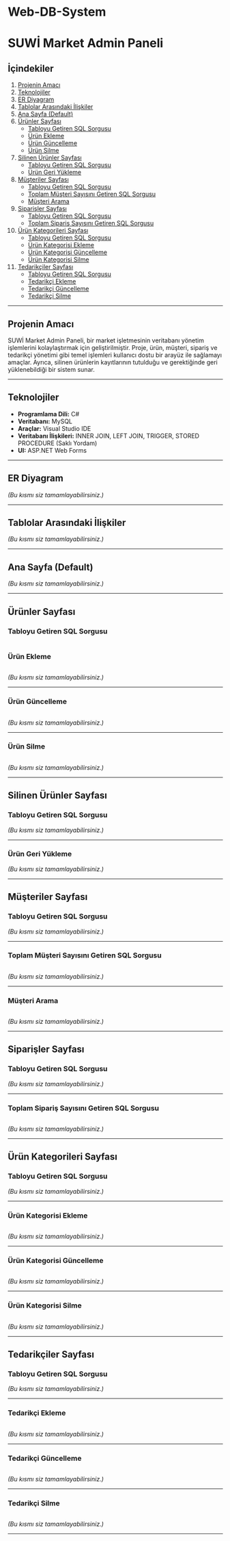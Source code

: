# Web-DB-System
 
# SUWİ Market Admin Paneli

## İçindekiler
1. [Projenin Amacı](#projenin-amacı)
2. [Teknolojiler](#teknolojiler)
3. [ER Diyagram](#er-diyagram)
4. [Tablolar Arasındaki İlişkiler](#tablolar-arasındaki-i%CC%87li%C5%9fkiler)
5. [Ana Sayfa (Default)](#ana-sayfa-default)
6. [Ürünler Sayfası](#%C3%BCr%C3%BCnler-sayfas%C4%B1)
   - [Tabloyu Getiren SQL Sorgusu](#tabloyu-getiren-sql-sorgusu)
   - [Ürün Ekleme](#%C3%BCr%C3%BCn-ekleme)
   - [Ürün Güncelleme](#%C3%BCr%C3%BCn-g%C3%BCncelleme)
   - [Ürün Silme](#%C3%BCr%C3%BCn-silme)
7. [Silinen Ürünler Sayfası](#silinen-%C3%BCr%C3%BCnler-sayfas%C4%B1)
   - [Tabloyu Getiren SQL Sorgusu](#tabloyu-getiren-sql-sorgusu-1)
   - [Ürün Geri Yükleme](#%C3%BCr%C3%BCn-geri-y%C3%BCkleme)
8. [Müşteriler Sayfası](#m%C3%BC%C5%9fteriler-sayfas%C4%B1)
   - [Tabloyu Getiren SQL Sorgusu](#tabloyu-getiren-sql-sorgusu-2)
   - [Toplam Müşteri Sayısını Getiren SQL Sorgusu](#toplam-m%C3%BC%C5%9fteri-say%C4%B1s%C4%B1n%C4%B1-getiren-sql-sorgusu)
   - [Müşteri Arama](#m%C3%BC%C5%9fteri-arama)
9. [Siparişler Sayfası](#sipari%C5%9fler-sayfas%C4%B1)
   - [Tabloyu Getiren SQL Sorgusu](#tabloyu-getiren-sql-sorgusu-3)
   - [Toplam Sipariş Sayısını Getiren SQL Sorgusu](#toplam-sipari%C5%9f-say%C4%B1s%C4%B1n%C4%B1-getiren-sql-sorgusu)
10. [Ürün Kategorileri Sayfası](#%C3%BCr%C3%BCn-kategorileri-sayfas%C4%B1)
    - [Tabloyu Getiren SQL Sorgusu](#tabloyu-getiren-sql-sorgusu-4)
    - [Ürün Kategorisi Ekleme](#%C3%BCr%C3%BCn-kategorisi-ekleme)
    - [Ürün Kategorisi Güncelleme](#%C3%BCr%C3%BCn-kategorisi-g%C3%BCncelleme)
    - [Ürün Kategorisi Silme](#%C3%BCr%C3%BCn-kategorisi-silme)
11. [Tedarikçiler Sayfası](#tedarik%C3%A7iler-sayfas%C4%B1)
    - [Tabloyu Getiren SQL Sorgusu](#tabloyu-getiren-sql-sorgusu-5)
    - [Tedarikçi Ekleme](#tedarik%C3%A7i-ekleme)
    - [Tedarikçi Güncelleme](#tedarik%C3%A7i-g%C3%BCncelleme)
    - [Tedarikçi Silme](#tedarik%C3%A7i-silme)

---

## Projenin Amacı
SUWİ Market Admin Paneli, bir market işletmesinin veritabanı yönetim işlemlerini kolaylaştırmak için geliştirilmiştir. Proje, ürün, müşteri, sipariş ve tedarikçi yönetimi gibi temel işlemleri kullanıcı dostu bir arayüz ile sağlamayı amaçlar. Ayrıca, silinen ürünlerin kayıtlarının tutulduğu ve gerektiğinde geri yüklenebildiği bir sistem sunar.

---

## Teknolojiler
- **Programlama Dili:** C#
- **Veritabanı:** MySQL
- **Araçlar:** Visual Studio IDE
- **Veritabanı İlişkileri:** INNER JOIN, LEFT JOIN, TRIGGER, STORED PROCEDURE (Saklı Yordam)
- **UI:** ASP.NET Web Forms

---

## ER Diyagram
*(Bu kısmı siz tamamlayabilirsiniz.)*

---

## Tablolar Arasındaki İlişkiler
*(Bu kısmı siz tamamlayabilirsiniz.)*

---

## Ana Sayfa (Default)
*(Bu kısmı siz tamamlayabilirsiniz.)*

---

## Ürünler Sayfası
### Tabloyu Getiren SQL Sorgusu
```csharp
```
### Ürün Ekleme
```csharp
```
*(Bu kısmı siz tamamlayabilirsiniz.)*

---

### Ürün Güncelleme
```csharp
```
*(Bu kısmı siz tamamlayabilirsiniz.)*

---

### Ürün Silme
```csharp
```
*(Bu kısmı siz tamamlayabilirsiniz.)*

---

## Silinen Ürünler Sayfası
### Tabloyu Getiren SQL Sorgusu
*(Bu kısmı siz tamamlayabilirsiniz.)*

---

### Ürün Geri Yükleme
*(Bu kısmı siz tamamlayabilirsiniz.)*

---

## Müşteriler Sayfası
### Tabloyu Getiren SQL Sorgusu
*(Bu kısmı siz tamamlayabilirsiniz.)*

---

### Toplam Müşteri Sayısını Getiren SQL Sorgusu
```csharp
```
*(Bu kısmı siz tamamlayabilirsiniz.)*

---

### Müşteri Arama
```csharp
```
*(Bu kısmı siz tamamlayabilirsiniz.)*

---

## Siparişler Sayfası
### Tabloyu Getiren SQL Sorgusu
*(Bu kısmı siz tamamlayabilirsiniz.)*

---

### Toplam Sipariş Sayısını Getiren SQL Sorgusu
```csharp
```
*(Bu kısmı siz tamamlayabilirsiniz.)*

---

## Ürün Kategorileri Sayfası
### Tabloyu Getiren SQL Sorgusu
*(Bu kısmı siz tamamlayabilirsiniz.)*

---

### Ürün Kategorisi Ekleme
```csharp
```
*(Bu kısmı siz tamamlayabilirsiniz.)*

---

### Ürün Kategorisi Güncelleme
```csharp
```
*(Bu kısmı siz tamamlayabilirsiniz.)*

---

### Ürün Kategorisi Silme
```csharp
```
*(Bu kısmı siz tamamlayabilirsiniz.)*

---

## Tedarikçiler Sayfası
### Tabloyu Getiren SQL Sorgusu
*(Bu kısmı siz tamamlayabilirsiniz.)*

---

### Tedarikçi Ekleme
```csharp
```
*(Bu kısmı siz tamamlayabilirsiniz.)*

---

### Tedarikçi Güncelleme
```csharp
```
*(Bu kısmı siz tamamlayabilirsiniz.)*

---

### Tedarikçi Silme
```csharp
```
*(Bu kısmı siz tamamlayabilirsiniz.)*

---
